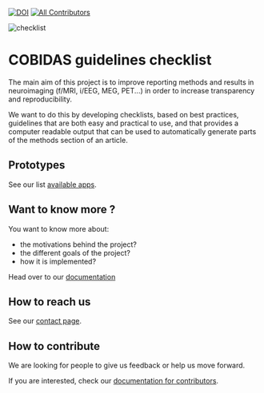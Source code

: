 [![DOI](https://img.shields.io/badge/DOI:10.17605/OSF.IO/ANVQY-blue.svg?style=flat-square)](https://doi.org/10.17605/OSF.IO/ANVQY)<!-- ALL-CONTRIBUTORS-BADGE:START - Do not remove or modify this section -->
[![All Contributors](https://img.shields.io/badge/all_contributors-22-orange.svg?style=flat-square)](#contributors-)
<!-- ALL-CONTRIBUTORS-BADGE:END -->

![checklist](https://raw.githubusercontent.com/Remi-Gau/COBIDAS_chckls/main/docs/img/checklist.jpg)

# COBIDAS guidelines checklist

The main aim of this project is to improve reporting methods and results
in neuroimaging (f/MRI, i/EEG, MEG, PET...) in order to increase transparency and reproducibility.

We want to do this by developing checklists, based on best practices, guidelines that are both easy and practical to use,
and that provides a computer readable output that can be used to automatically generate parts of the methods section of an article.

## Prototypes

See our list [available apps](https://ecobidas.readthedocs.io/en/latest/apps/).

## Want to know more ?

You want to know more about:

-   the motivations behind the project?
-   the different goals of the project?
-   how it is implemented?

Head over to our [documentation](https://ecobidas.readthedocs.io/en/latest/)

## How to reach us

See our [contact page](https://ecobidas.readthedocs.io/en/latest/contact/).

## How to contribute

We are looking for people to give us feedback or help us move forward.

If you are interested, check our [documentation for contributors](https://ecobidas.readthedocs.io/en/latest/contributing/contributing/).
